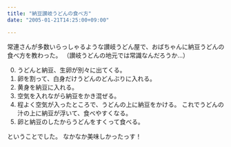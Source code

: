 ```yaml
---
title: "納豆讃岐うどんの食べ方"
date: "2005-01-21T14:25:00+09:00"

---
```


常連さんが多数いらっしゃるような讃岐うどん屋で、おばちゃんに納豆うどんの食べ方を教わった。
（讃岐うどんの地元では常識なんだろうか...）

0. うどんと納豆、生卵が別々に出てくる。
1. 卵を割って、白身だけうどんのどんぶりに入れる。
2. 黄身を納豆に入れる。
3. 空気を入れながら納豆をかき混ぜる。
4. 程よく空気が入ったところで、うどんの上に納豆をかける。
   これでうどんの汁の上に納豆が浮いて、食べやすくなる。
5. 卵と納豆のしたからうどんをすくって食べる。

ということでした。
なかなか美味しかったっす！
